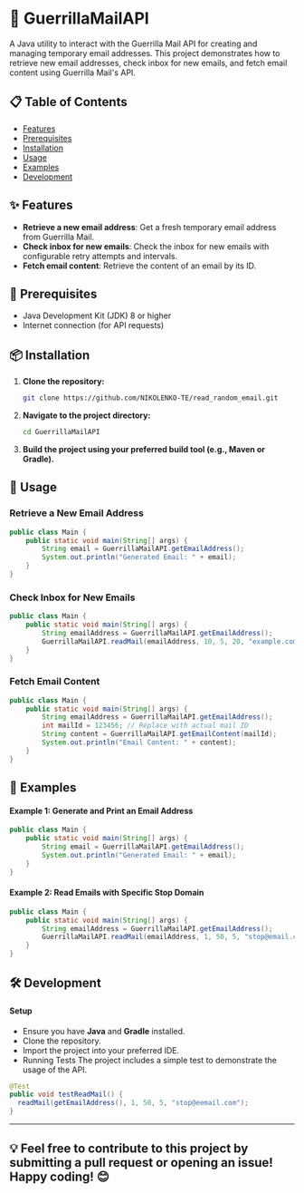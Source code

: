 # 📧 GuerrillaMailAPI

A Java utility to interact with the Guerrilla Mail API for creating and managing temporary email addresses. This project demonstrates how to retrieve new email addresses, check inbox for new emails, and fetch email content using Guerrilla Mail's API.

## 📋 Table of Contents

- [Features](https://github.com/NIKOLENKO-TE/read_random_email/?tab=readme-ov-file#-features)
- [Prerequisites](https://github.com/NIKOLENKO-TE/read_random_email/?tab=readme-ov-file#-prerequisites)
- [Installation](https://github.com/NIKOLENKO-TE/read_random_email/?tab=readme-ov-file#-installation)
- [Usage](https://github.com/NIKOLENKO-TE/read_random_email/?tab=readme-ov-file#-usage)
- [Examples](https://github.com/NIKOLENKO-TE/read_random_email/?tab=readme-ov-file#-examples)
- [Development](https://github.com/NIKOLENKO-TE/read_random_email/?tab=readme-ov-file#%EF%B8%8F-development)

## ✨ Features

- **Retrieve a new email address**: Get a fresh temporary email address from Guerrilla Mail.
- **Check inbox for new emails**: Check the inbox for new emails with configurable retry attempts and intervals.
- **Fetch email content**: Retrieve the content of an email by its ID.

## 🔧 Prerequisites

- Java Development Kit (JDK) 8 or higher
- Internet connection (for API requests)

## 📦 Installation

1. **Clone the repository:**

    ```sh
    git clone https://github.com/NIKOLENKO-TE/read_random_email.git
    ```

2. **Navigate to the project directory:**

    ```sh
    cd GuerrillaMailAPI
    ```

3. **Build the project using your preferred build tool (e.g., Maven or Gradle).**

## 🚀 Usage

### Retrieve a New Email Address

```java
public class Main {
    public static void main(String[] args) {
        String email = GuerrillaMailAPI.getEmailAddress();
        System.out.println("Generated Email: " + email);
    }
}
```

### Check Inbox for New Emails
```java
public class Main {
    public static void main(String[] args) {
        String emailAddress = GuerrillaMailAPI.getEmailAddress();
        GuerrillaMailAPI.readMail(emailAddress, 10, 5, 20, "example.com");
    }
}
```

### Fetch Email Content
```java
public class Main {
    public static void main(String[] args) {
        String emailAddress = GuerrillaMailAPI.getEmailAddress();
        int mailId = 123456; // Replace with actual mail ID
        String content = GuerrillaMailAPI.getEmailContent(mailId);
        System.out.println("Email Content: " + content);
    }
}

```
## 📝 Examples
#### Example 1: Generate and Print an Email Address
```java
public class Main {
    public static void main(String[] args) {
        String email = GuerrillaMailAPI.getEmailAddress();
        System.out.println("Generated Email: " + email);
    }
}

```

#### Example 2: Read Emails with Specific Stop Domain
```java
public class Main {
    public static void main(String[] args) {
        String emailAddress = GuerrillaMailAPI.getEmailAddress();
        GuerrillaMailAPI.readMail(emailAddress, 1, 50, 5, "stop@email.com");
    }
}

```

## 🛠️ Development
#### Setup
* Ensure you have **Java** and **Gradle** installed.
* Clone the repository.
* Import the project into your preferred IDE.
* Running Tests
The project includes a simple test to demonstrate the usage of the API.

```java
@Test
public void testReadMail() {
  readMail(getEmailAddress(), 1, 50, 5, "stop@eemail.com");
}

```
<hr>

## 💡 Feel free to contribute to this project by submitting a pull request or opening an issue! Happy coding! 😊
